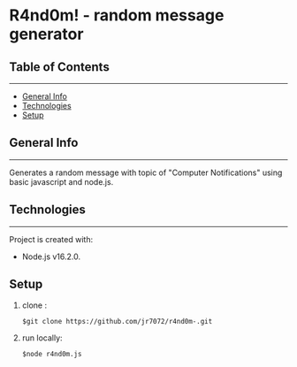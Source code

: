 # R4nd0m! - random message generator

## Table of Contents
---------------------

* [General Info](#table-of-contents)
* [Technologies](#technologies)
* [Setup](#setup)

## General Info
----------------
Generates a random message with topic of "Computer Notifications" using basic javascript and node.js.

## Technologies
----------------

Project is created with:

+ Node.js v16.2.0.

## Setup
1. clone :
    
    ```
    $git clone https://github.com/jr7072/r4nd0m-.git
    ```

2. run locally:
    
    ```
    $node r4nd0m.js
    ```






